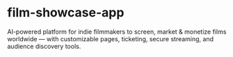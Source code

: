 # film-showcase-app
AI-powered platform for indie filmmakers to screen, market &amp; monetize films worldwide — with customizable pages, ticketing, secure streaming, and audience discovery tools.
